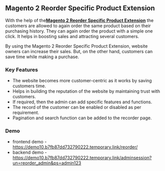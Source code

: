<body>
	<main>
		<div class="content-wrapper">
			<div class="content-inner">
				<h2>Magento 2 Reorder Specific Product Extension</h2>
				<p>With the help of the<strong><a href="https://www.mageants.com/reorder-specific-product-extension-for-magento-2.html">Magento 2 Reorder Specific Product Extension</a></strong> the customers are allowed to again order the same product based on their purchasing history. They can again order the product with a simple one click. It helps in boosting sales and attracting several customers.</p>
				<p>By using the Magento 2 Reorder Specific Product Extension, website owners can increase their sales. But, on the other hand, customers can save time while making a purchase.</p>
				<div class="features-wrapper">
					<h3>Key Features</h3>
					<ul>
						<li>The website becomes more customer-centric as it works by saving customers time.</li>
						<li>Helps in building the reputation of the website by maintaining trust with customers.</li>
						<li>If required, then the admin can add specific features and functions.</li>
						<li>The record of the customer can be enabled or disabled as per requirement.</li>
						<li>Pagination and search function can be added to the recorder page.</li>
					</ul>
				</div>
				<div class="more-features">
					<h3>Demo</h3>
					<ul>
						<li>frontend demo - <a href="https://demo10.b7fb87dd732790222.temporary.link/reorder/">https://demo10.b7fb87dd732790222.temporary.link/reorder/</a></li>
						<li>backend demo - <a href="https://demo10.b7fb87dd732790222.temporary.link/adminsession?un=reorder_admin&ps=admin123">https://demo10.b7fb87dd732790222.temporary.link/adminsession?un=reorder_admin&ps=admin123</a></li>
					</ul>
				</div>
			</div>
		</div>
	</main>
</body>
